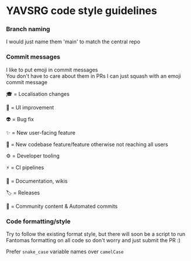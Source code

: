 # YAVSRG code style guidelines

### Branch naming

I would just name them 'main' to match the central repo

### Commit messages

I like to put emoji in commit messages  
You don't have to care about them in PRs I can just squash with an emoji commit message

🎓 = Localisation changes

🌸 = UI improvement

👽️ = Bug fix

✨ = New user-facing feature

🧱 = New codebase feature/feature otherwise not reaching all users

⚙️ = Developer tooling

⚡️ = CI pipelines

📘 = Documentation, wikis

🏷️ = Releases

💚 = Community content & Automated commits

### Code formatting/style

Try to follow the existing format style, but there will soon be a script to run Fantomas formatting on all code so don't worry and just submit the PR :)  

Prefer `snake_case` variable names over `camelCase`